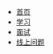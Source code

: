  * [首页](/) 
 * [学习](/study/README.md)
 * [面试](/interview/README.md)
 * [线上问题](/questions/README.md)

